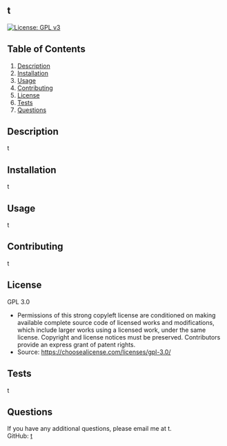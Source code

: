 

<a name="project_name"></a>
## **t**

[![License: GPL v3](https://img.shields.io/badge/License-GPLv3-blue.svg)](https://www.gnu.org/licenses/gpl-3.0)

## Table of Contents
1. [Description](#description)
2. [Installation](#installation)
3. [Usage](#usage)
4. [Contributing](#contributing)
5. [License](#license)
6. [Tests](#tests)
7. [Questions](#questions)

<a name="description"></a>
## Description
t

<a name="installation"></a>
## Installation
t
  
<a name="usage"></a>
## Usage
t

<a name="contributing"></a>
## Contributing
t

<a name="license"></a>
## License
GPL 3.0<br />
* Permissions of this strong copyleft license are conditioned on making available complete source code of licensed works and modifications, which include larger works using a licensed work, under the same license. Copyright and license notices must be preserved. Contributors provide an express grant of patent rights.
* Source: https://choosealicense.com/licenses/gpl-3.0/

<a name="test"></a>
## Tests
t

<a name="questions"></a>
## Questions
If you have any additional questions, please email me at t.<br />
GitHub: [t](https://github.com/t)


